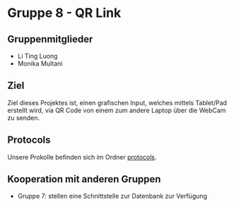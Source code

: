 # Gruppe 8 - QR Link

## Gruppenmitglieder
* Li Ting Luong
* Monika Multani

## Ziel  
Ziel dieses Projektes ist, einen grafischen Input, welches mittels Tablet/Pad erstellt wird, via QR Code von einem zum andere Laptop über die WebCam zu senden.

## Protocols
Unsere Prokolle befinden sich im Ordner [protocols](/BACnet/groups/08-qrLink/protocols).

## Kooperation mit anderen Gruppen
* Gruppe 7: stellen eine Schnittstelle zur Datenbank zur Verfügung 